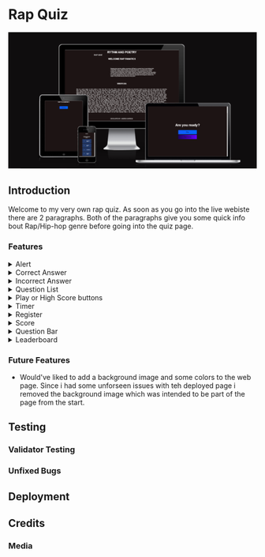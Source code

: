 # Rap Quiz
![Alt text](assets/images/am%20i%20responsive.png)


## Introduction

Welcome to my very own rap quiz. As soon as you go into the live webiste there are 2 paragraphs.
Both of the paragraphs give you some quick info bout Rap/Hip-hop genre before going into the quiz page.


### Features



<details>
<summary>Alert</summary>

Alert after the time has run out.


![Alt text](assets/images/alert.png)
</details>




<details>
<summary>Correct Answer</summary>
The correct answer turns green.


![Alt text](assets/images/green.png)
</details>






<details>
<summary>Incorrect Answer</summary>
The incorrect answer turns red.


![Alt text](assets/images/red.png)
</details>







<details>
<summary>Question List</summary>
The questions are randomized and have hover effect.


![Alt text](assets/images/quizlist.PNG)
</details>





<details>
<summary>Play or High Score buttons</summary>
The buttons take you to the quiz or to thte high score page.


![Alt text](assets/images/quiz%20page.PNG)
</details>





<details>
<summary>Timer</summary>


![Alt text](assets/images/timer.PNG%0D) 


</details>






<details>
<summary>Register</summary>
Register Your name/Try again or Go to the home page


![Alt text](assets/images/end.png%0D) 


</details>




<details>
<summary>Score</summary>


![Alt text](assets/images/score.PNG)


</details>






<details>
<summary>Question Bar</summary>


![Alt text](assets/images/qBar.PNG)


</details>





<details>
<summary>Leaderboard</summary>



![Alt text](assets/images/score-name-points.png)


</details>




### Future Features
- Would've liked to add a background image and some colors to the web page. Since i had some unforseen issues with teh deployed page i removed the background image which was intended to be part of the page from the start.


## Testing 


### Validator Testing 


### Unfixed Bugs


## Deployment



## Credits 
 

### Media

